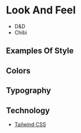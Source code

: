 # Look And Feel

- D&D
- Chibi

## Examples Of Style

## Colors

## Typography

## Technology

- [Tailwind CSS](https://tailwindcss.com/)
